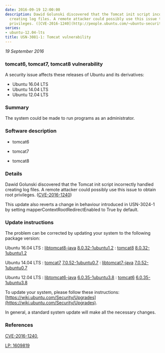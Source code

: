 ```yaml
---
date: 2016-09-19 12:00:00
description: Dawid Golunski discovered that the Tomcat init script incorrectly handled
  creating log files. A remote attacker could possibly use this issue to  obtain root
  privileges. ([CVE-2016-1240](http://people.ubuntu.com/~ubuntu-security/cve/CVE-2016-1240))
series:
- ubuntu-12.04-lts
title: USN-3081-1: Tomcat vulnerability
---
```


*19 September 2016*

### tomcat6, tomcat7, tomcat8 vulnerability

A security issue affects these releases of Ubuntu and its derivatives:

* Ubuntu 16.04 LTS
* Ubuntu 14.04 LTS
* Ubuntu 12.04 LTS

### Summary

The system could be made to run programs as an administrator. 

### Software description

* tomcat6 

* tomcat7 

* tomcat8 

### Details

Dawid Golunski discovered that the Tomcat init script incorrectly handled creating log files. A remote attacker could possibly use this issue to obtain root privileges. ([CVE-2016-1240](http://people.ubuntu.com/~ubuntu-security/cve/CVE-2016-1240))

This update also reverts a change in behaviour introduced in USN-3024-1 by setting mapperContextRootRedirectEnabled to True by default. 

### Update instructions

The problem can be corrected by updating your system to the following package version:

Ubuntu 16.04 LTS
 : [libtomcat8-java](https://launchpad.net/ubuntu/+source/tomcat8) <span> [8.0.32-1ubuntu1.2](https://launchpad.net/ubuntu/+source/tomcat8/8.0.32-1ubuntu1.2) </span> 
 : [tomcat8](https://launchpad.net/ubuntu/+source/tomcat8) <span> [8.0.32-1ubuntu1.2](https://launchpad.net/ubuntu/+source/tomcat8/8.0.32-1ubuntu1.2) </span> 

Ubuntu 14.04 LTS
 : [tomcat7](https://launchpad.net/ubuntu/+source/tomcat7) <span> [7.0.52-1ubuntu0.7](https://launchpad.net/ubuntu/+source/tomcat7/7.0.52-1ubuntu0.7) </span> 
 : [libtomcat7-java](https://launchpad.net/ubuntu/+source/tomcat7) <span> [7.0.52-1ubuntu0.7](https://launchpad.net/ubuntu/+source/tomcat7/7.0.52-1ubuntu0.7) </span> 

Ubuntu 12.04 LTS
 : [libtomcat6-java](https://launchpad.net/ubuntu/+source/tomcat6) <span> [6.0.35-1ubuntu3.8](https://launchpad.net/ubuntu/+source/tomcat6/6.0.35-1ubuntu3.8) </span> 
 : [tomcat6](https://launchpad.net/ubuntu/+source/tomcat6) <span> [6.0.35-1ubuntu3.8](https://launchpad.net/ubuntu/+source/tomcat6/6.0.35-1ubuntu3.8) </span> 

To update your system, please follow these instructions: [https://wiki.ubuntu.com/Security/Upgrades](https://wiki.ubuntu.com/Security/Upgrades).

In general, a standard system update will make all the necessary changes. 

### References

 
 [CVE-2016-1240](http://people.ubuntu.com/~ubuntu-security/cve/CVE-2016-1240), 

 [LP: 1609819](https://launchpad.net/bugs/1609819)